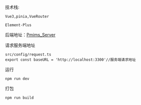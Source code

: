 技术栈:

```
Vue3,pinia,VueRouter

Element-Plus
```

后端地址：[Pmims_Server](https://github.com/qiuye-zhou/Pmims_Server)


请求服务端地址

```
src/config/request.ts
export const baseURL = 'http://localhost:3300'//服务端请求地址
```

运行

```
npm run dev
```

打包

```
npm run build
```

